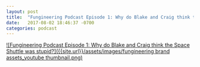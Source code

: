 ```yaml
---
layout: post
title:  "Fungineering Podcast Episode 1: Why do Blake and Craig think the Space Shuttle was stupid?"
date:   2017-08-02 18:46:37 -0700
categories: podcast
---
```

[![Fungineering Podcast Episode 1: Why do Blake and Craig think the Space Shuttle was stupid?]({{site.url}}/assets/images/fungineering brand assets_youtube thumbnail.png)](https://www.youtube.com/watch?v=KRlD8SdFmaE)
